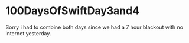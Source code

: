 # 100DaysOfSwiftDay3and4
Sorry i had to combine both days since we had a 7 hour blackout with no internet yesterday. 
